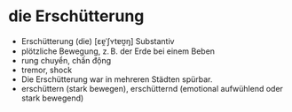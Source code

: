 
#  die Erschütterung
- Erschütterung (die)	[ɛɐ̯ˈʃʏtɐʊ̯ŋ]	Substantiv	
- plötzliche Bewegung, z. B. der Erde bei einem Beben	
- rung chuyển, chấn động	
- tremor, shock	
- Die Erschütterung war in mehreren Städten spürbar.
- erschüttern (stark bewegen), erschütternd (emotional aufwühlend oder stark bewegend)